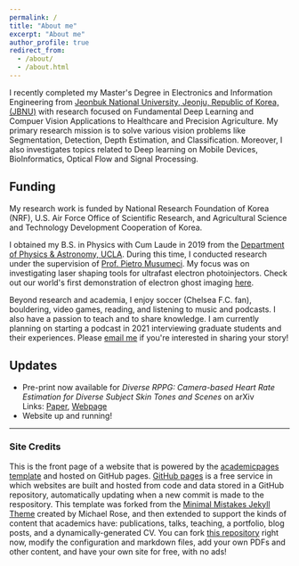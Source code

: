 ```yaml
---
permalink: /
title: "About me"
excerpt: "About me"
author_profile: true
redirect_from: 
  - /about/
  - /about.html
---
```


I recently completed my Master's Degree in Electronics and Information Engineering from [Jeonbuk National University, Jeonju, Republic of Korea, (JBNU)](https://www.jbnu.ac.kr/kor/) with research focused on Fundamental Deep Learning and Compuer Vision Applications to Healthcare and Precision Agriculture.
My primary research mission is to solve various vision problems like Segmentation, Detection, Depth Estimation, and Classification. Moreover, I also investigates topics related to Deep learning on Mobile Devices, BioInformatics, Optical Flow and Signal Processing.
## Funding
My research work is funded by National Research Foundation of Korea (NRF), U.S. Air Force Office of Scientific Research, and Agricultural Science and Technology Development Cooperation of Korea.

I obtained my B.S. in Physics with Cum Laude in 2019 from the [Department of Physics & Astronomy, UCLA](https://www.pa.ucla.edu/). During this time, I 
conducted research under the supervision of [Prof. Pietro Musumeci](https://www.pa.ucla.edu/faculty-websites/musumeci.html). My focus was on investigating laser shaping tools for ultrafast electron photoinjectors. Check out our world's first demonstration of electron ghost imaging [here](/publication/2018-09-11-electron-ghost-imaging). 

Beyond research and academia, I enjoy soccer (Chelsea F.C. fan), bouldering, video games, reading, and listening to music and podcasts. I also have a passion to teach and to share knowledge. I am 
currently planning on starting a podcast in 2021 interviewing graduate students and their experiences. Please [email me](mailto:krish@kabra.com) if you're interested in sharing your story!

## Updates
* Pre-print now available for *Diverse RPPG: Camera-based Heart Rate Estimation for Diverse Subject Skin Tones and Scenes* on arXiv <br> 
Links: [Paper](https://arxiv.org/abs/2010.12769), [Webpage](https://visual.ee.ucla.edu/diverse_rppg.htm)
* Website up and running! 

-------------------------

### Site Credits
This is the front page of a website that is powered by the [academicpages template](https://github.com/academicpages/academicpages.github.io) and hosted on GitHub pages. 
[GitHub pages](https://pages.github.com) is a free service in which websites are built and hosted from code and data stored in a GitHub repository, automatically updating
when a new commit is made to the respository. This template was forked from the [Minimal Mistakes Jekyll Theme](https://mmistakes.github.io/minimal-mistakes/) created by Michael Rose, 
and then extended to support the kinds of content that academics have: publications, talks, teaching, a portfolio, blog posts, and a dynamically-generated CV. You can fork 
[this repository](https://github.com/academicpages/academicpages.github.io) right now, modify the configuration and markdown files, add your own PDFs and other content, and have your
own site for free, with no ads! 
